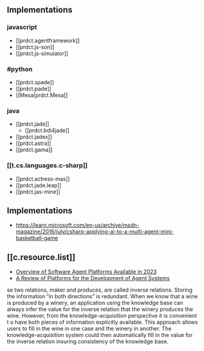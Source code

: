 




## Implementations

### javascript

- [[prdct.agentframework]]
- [[prdct.js-son]]
- [[prdct.js-simulator]]


### #python

- [[prdct.spade]]
- [[prdct.pade]]
- [[Mesa|prdct.Mesa]]


### java

- [[prdct.jade]]
  - [[prdct.bdi4jade]]
- [[prdct.jadex]]
- [[prdct.astra]]
- [[prdct.gama]]

### [[t.cs.languages.c-sharp]]

- [[prdct.actress-mas]]
- [[prdct.jade.leap]]
- [[prdct.jas-mine]]

## Implementations

- https://learn.microsoft.com/en-us/archive/msdn-magazine/2016/july/csharp-applying-ai-to-a-multi-agent-mini-basketball-game

## [[c.resource.list]]

- [Overview of Software Agent Platforms Available in 2023](https://www.mdpi.com/2078-2489/14/6/348)
- [A Review of Platforms for the Development of Agent Systems](https://arxiv.org/ftp/arxiv/papers/2007/2007.08961.pdf)


se two relations, maker and produces, are called inverse relations. Storing the information “in both directions” is redundant. When we know that a wine is produced by a winery, an application using the knowledge base can always infer the value for the inverse relation that the winery produces the wine. However, from the knowledge-acquisition perspective it is convenient t o have both pieces of information explicitly available. This approach allows users to fill in the wine in one case and the winery in another. The knowledge-acquisition system could then automatically fill in the value for the inverse relation insuring consistency of the knowledge base.